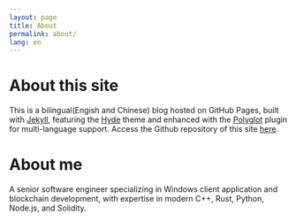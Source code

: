 ```yaml
---
layout: page
title: About
permalink: about/
lang: en
---
```


# About this site 
This is a bilingual(Engish and Chinese) blog hosted on GitHub Pages, built with [Jekyll](https://github.com/jekyll/jekyll), featuring the [Hyde](https://github.com/poole/hyde) theme and enhanced with the [Polyglot](https://github.com/untra/polyglot) plugin for multi-language support. Access the Github repository of this site [here](https://github.com/JustinMaDev/justinmadev.github.io).

# About me
A senior software engineer specializing in Windows client application and blockchain development, with expertise in modern C++, Rust, Python, Node.js, and Solidity.
